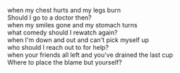 when my chest hurts and my legs burn  
Should I go to a doctor then?  
when my smiles gone and my stomach turns  
what comedy should I rewatch again?  
when I'm down and out and can't pick myself up  
who should I reach out to for help?  
when your friends all left and you've drained the last cup  
Where to place the blame but yourself?  
